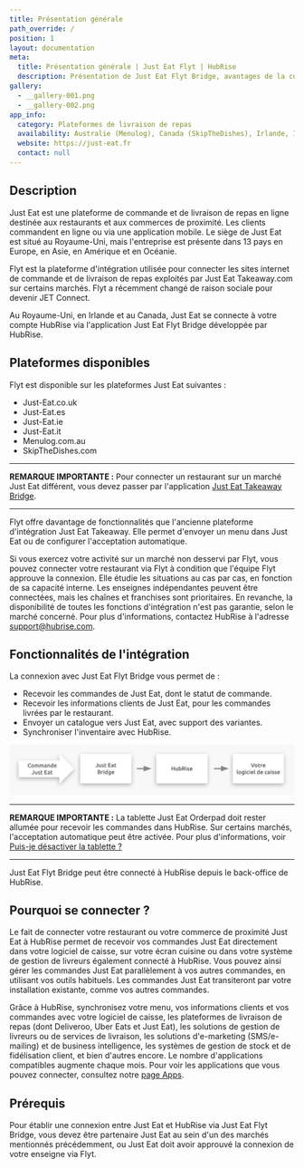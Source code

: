 ```yaml
---
title: Présentation générale
path_override: /
position: 1
layout: documentation
meta:
  title: Présentation générale | Just Eat Flyt | HubRise
  description: Présentation de Just Eat Flyt Bridge, avantages de la connexion à HubRise, fonctionnalités de l'intégration. Synchronisez les données entre logiciel de caisse et applications.
gallery:
  - __gallery-001.png
  - __gallery-002.png
app_info:
  category: Plateformes de livraison de repas
  availability: Australie (Menulog), Canada (SkipTheDishes), Irlande, Italie, Espagne, Royaume-Uni
  website: https://just-eat.fr
  contact: null
---
```


## Description

Just Eat est une plateforme de commande et de livraison de repas en ligne destinée aux restaurants et aux commerces de proximité. Les clients commandent en ligne ou via une application mobile. Le siège de Just Eat est situé au Royaume-Uni, mais l'entreprise est présente dans 13 pays en Europe, en Asie, en Amérique et en Océanie.

Flyt est la plateforme d'intégration utilisée pour connecter les sites internet de commande et de livraison de repas exploités par Just Eat Takeaway.com sur certains marchés. Flyt a récemment changé de raison sociale pour devenir JET Connect.

Au Royaume-Uni, en Irlande et au Canada, Just Eat se connecte à votre compte HubRise via l'application Just Eat Flyt Bridge développée par HubRise.

## Plateformes disponibles

Flyt est disponible sur les plateformes Just Eat suivantes :

- Just-Eat.co.uk
- Just-Eat.es
- Just-Eat.ie
- Just-Eat.it
- Menulog.com.au
- SkipTheDishes.com

---

**REMARQUE IMPORTANTE :** Pour connecter un restaurant sur un marché Just Eat différent, vous devez passer par l'application [Just Eat Takeaway Bridge](/apps/just-eat-takeaway/overview).

---

Flyt offre davantage de fonctionnalités que l'ancienne plateforme d'intégration Just Eat Takeaway. Elle permet d'envoyer un menu dans Just Eat ou de configurer l'acceptation automatique.

Si vous exercez votre activité sur un marché non desservi par Flyt, vous pouvez connecter votre restaurant via Flyt à condition que l'équipe Flyt approuve la connexion. Elle étudie les situations au cas par cas, en fonction de sa capacité interne. Les enseignes indépendantes peuvent être connectées, mais les chaînes et franchises sont prioritaires. En revanche, la disponibilité de toutes les fonctions d'intégration n'est pas garantie, selon le marché concerné. Pour plus d'informations, contactez HubRise à l'adresse support@hubrise.com.

## Fonctionnalités de l'intégration

La connexion avec Just Eat Flyt Bridge vous permet de :

- Recevoir les commandes de Just Eat, dont le statut de commande.
- Recevoir les informations clients de Just Eat, pour les commandes livrées par le restaurant.
- Envoyer un catalogue vers Just Eat, avec support des variantes.
- Synchroniser l'inventaire avec HubRise.

![Schéma du flux de connexion entre Just Eat, Just Eat Flyt Bridge et HubRise pour la réception de commandes](./images/000-2x-just-eat-connection-diagram.png)

---

**REMARQUE IMPORTANTE :** La tablette Just Eat Orderpad doit rester allumée pour recevoir les commandes dans HubRise. Sur certains marchés, l'acceptation automatique peut être activée.  Pour plus d'informations, voir [Puis-je désactiver la tablette ?](/apps/just-eat-flyt/faqs/turn-off-orderpad)

---

Just Eat Flyt Bridge peut être connecté à HubRise depuis le back-office de HubRise.

## Pourquoi se connecter ?

Le fait de connecter votre restaurant ou votre commerce de proximité Just Eat à HubRise permet de recevoir vos commandes Just Eat directement dans votre logiciel de caisse, sur votre écran cuisine ou dans votre système de gestion de livreurs également connecté à HubRise.
Vous pouvez ainsi gérer les commandes Just Eat parallèlement à vos autres commandes, en utilisant vos outils habituels. Les commandes Just Eat transiteront par votre installation existante, comme vos autres commandes.

Grâce à HubRise, synchronisez votre menu, vos informations clients et vos commandes avec votre logiciel de caisse, les plateformes de livraison de repas (dont Deliveroo, Uber Eats et Just Eat), les solutions de gestion de livreurs ou de services de livraison, les solutions d'e-marketing (SMS/e-mailing) et de business intelligence, les systèmes de gestion de stock et de fidélisation client, et bien d'autres encore. Le nombre d'applications compatibles augmente chaque mois. Pour voir les applications que vous pouvez connecter, consultez notre [page Apps](/apps).

## Prérequis

Pour établir une connexion entre Just Eat et HubRise via Just Eat Flyt Bridge, vous devez être partenaire Just Eat au sein d'un des marchés mentionnés précédemment, ou Just Eat doit avoir approuvé la connexion de votre enseigne via Flyt.
